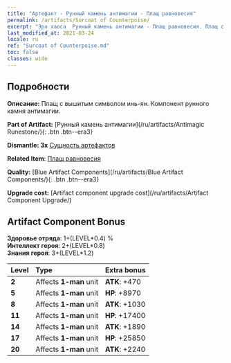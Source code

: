 ```yaml
---
title: "Артефакт - Рунный камень антимагии - Плащ равновесия"
permalink: /artifacts/Surcoat of Counterpoise/
excerpt: "Эра хаоса  Рунный камень антимагии - Плащ равновесия. Плащ с вышитым символом инь-ян. Компонент рунного камня антимагии."
last_modified_at: 2021-03-24
locale: ru
ref: "Surcoat of Counterpoise.md"
toc: false
classes: wide
---
```




## Подробности

 **Описание:** Плащ с вышитым символом инь-ян. Компонент рунного камня антимагии.

 **Part of Artifact:** [Рунный камень антимагии](/ru/artifacts/Antimagic Runestone/){: .btn .btn--era3}

 **Dismantle: 3x** [Сущность артефактов](/ru/Items/con_905/)

 **Related Item**: [Плащ равновесия](/ru/Items/art_119/)

 **Quality:** [Blue Artifact Components](/ru/artifacts/Blue Artifact Components/){: .btn .btn--era3}

 **Upgrade cost:** [Artifact component upgrade cost](/ru/artifacts/Artifact Component Upgrade/)

## Artifact Component Bonus

  **Здоровье отряда**: 1+(LEVEL\*0.4) %<br/>**Интеллект героя**: 2+(LEVEL\*0.8)<br/>**Знания героя**: 3+(LEVEL\*1.2)

  |  Level  | Type |    Extra bonus  | 
  |:--------|:-----|:----------------| 
  | **2** | Affects **1-man** unit | **ATK**: +470 | 
  | **5** | Affects **1-man** unit | **HP**: +8970 | 
  | **8** | Affects **1-man** unit | **ATK**: +1030 | 
  | **11** | Affects **1-man** unit | **HP**: +17400 | 
  | **14** | Affects **1-man** unit | **ATK**: +1890 | 
  | **17** | Affects **1-man** unit | **HP**: +25850 | 
  | **20** | Affects **1-man** unit | **ATK**: +2240 | 
